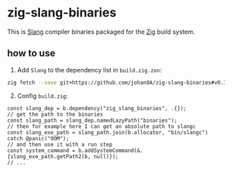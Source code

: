 # zig-slang-binaries

This is [Slang](https://shader-slang.org/) compiler binaries 
packaged for the [Zig](https://ziglang.org/) build system.

## how to use

1. Add `Slang` to the dependency list in `build.zig.zon`: 

```sh
zig fetch --save git+https://github.com/johan0A/zig-slang-binaries#v0.1.0+2025.6.3
```

2. Config `build.zig`:

```zig
const slang_dep = b.dependency("zig_slang_binaries", .{});
// get the path to the binaries
const slang_path = slang_dep.namedLazyPath("binaries");
// then for example here I can get an absolute path to slangc
const slang_exe_path = slang_path.join(b.allocator, "bin/slangc") catch @panic("OOM");
// and then use it with a run step
const system_command = b.addSystemCommand(&.{slang_exe_path.getPath2(b, null)});
// ...
```
